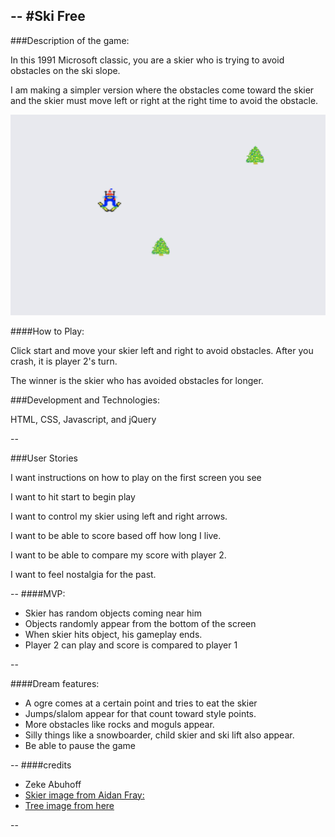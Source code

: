 
--
#Ski Free  
--

###Description of the game:

In this 1991 Microsoft classic, you are a skier who is trying to avoid obstacles on the ski slope. 

 I am making a simpler version where the obstacles come toward the skier and the skier must move left or right at the right time to avoid the obstacle. 

 ![Screenshot](./screenshot.png)

####How to Play: 

Click start and move your skier left and right to avoid obstacles. After you crash, it is player 2's turn. 

The winner is the skier who has avoided obstacles for longer. 


###Development and Technologies: 

<p> HTML, CSS, Javascript, and jQuery </p>

--

###User Stories

I want instructions on how to play on the first screen you see

I want to hit start to begin play

I want to control my skier using left and right arrows.

I want to be able to score based off how long I live.

I want to be able to compare my score with player 2.

I want to feel nostalgia for the past. 

--
####MVP:

- Skier has random objects coming near him 
- Objects randomly appear from the bottom of the screen
- When skier hits object, his gameplay ends. 
- Player 2 can play and score is compared to player 1

--


####Dream features:
- A ogre comes at a certain point and tries to eat the skier
- Jumps/slalom appear for that count toward style points. 
- More obstacles like rocks and moguls appear. 
- Silly things like a snowboarder, child skier and ski lift also appear. 
- Be able to pause the game 

--
####credits
- Zeke Abuhoff
- [Skier image from Aidan Fray:](https://goo.gl/images/YL8UJN)
- [Tree image from here](https://goo.gl/images/3WBY6i)




--





